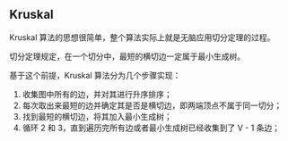## Kruskal

Kruskal 算法的思想很简单，整个算法实际上就是无脑应用切分定理的过程。

切分定理规定，在一个切分中，最短的横切边一定属于最小生成树。

基于这个前提，Kruskal 算法分为几个步骤实现：

1. 收集图中所有的边，并对其进行升序排序；
2. 每次取出来最短的边并确定其是否是横切边，即两端顶点不属于同一切分；
3. 找到最短的横切边，将其加入最小生成树；
4. 循环 2 和 3，直到遍历完所有边或者最小生成树已经收集到了 V - 1 条边；



